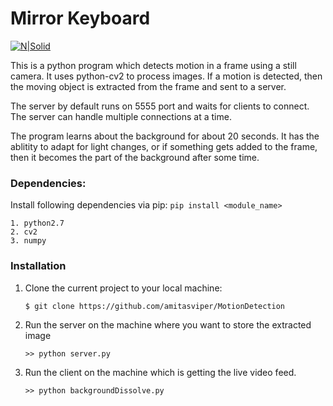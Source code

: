 # Mirror Keyboard
[![N|Solid](https://secure.gravatar.com/avatar/7273c58dc017eec83667b50742ff6368?s=80)](https://nodesource.com/products/nsolid)

This is a python program which detects motion in a frame using a still camera. It uses python-cv2 to process images. If a motion is detected, then the moving object is extracted from the frame and sent to a server.

The server by default runs on 5555 port and waits for clients to connect. The server can handle multiple connections at a time.

The program learns about the background for about 20 seconds. It has the ablitity to adapt for light changes, or if something gets added to the frame, then it becomes the part of the background after some time. 

### Dependencies:
Install following dependencies via pip: `pip install <module_name>`
	
    1. python2.7
	2. cv2
	3. numpy
	
### Installation
1. Clone the current project to your local machine:
    ```sh
    $ git clone https://github.com/amitasviper/MotionDetection
    ```
2. Run the server on the machine where you want to store the extracted image
    ```
    >> python server.py
    ```
3. Run the client on the machine which is getting the live video feed.
    ```
    >> python backgroundDissolve.py
    ```
